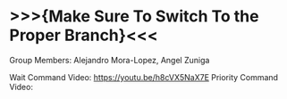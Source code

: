 # >>>{Make Sure To Switch To the Proper Branch}<<<

Group Members:
  Alejandro Mora-Lopez,
  Angel Zuniga

Wait Command Video: https://youtu.be/h8cVX5NaX7E
Priority Command Video: 
